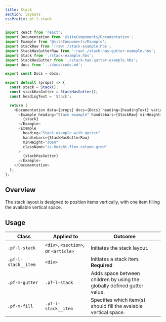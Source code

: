 ```yaml
---
title: Stack
section: layouts
cssPrefix: pf-l-stack
---
```

```js
import React from 'react';
import Documentation from '@siteComponents/Documentation';
import Example from '@siteComponents/Example';
import StackRaw from '!raw!./stack-example.hbs';
import StackHasGutterRaw from '!raw!./stack-has-gutter-example.hbs';
import Stack from './stack-example.hbs';
import StackHasGutter from './stack-has-gutter-example.hbs';
import docs from '../docs/code.md';

export const Docs = docs;

export default (props) => {
  const stack = Stack();
  const stackHasGutter = StackHasGutter();
  const headingText = 'Stack';

  return (
    <Documentation data={props} docs={Docs} heading={headingText} variablesRoot={variablesRoot} className="is-layout-page">
      <Example heading="Stack example" handlebars={StackRaw} minHeight="30em" className="is-height-flex-column-grow">
        {stack}
      </Example>
      <Example
        heading="Stack example with gutter"
        handlebars={StackHasGutterRaw}
        minHeight="30em"
        className="is-height-flex-column-grow"
      >
        {stackHasGutter}
      </Example>
    </Documentation>
  );
};
```

## Overview

The stack layout is designed to position items vertically, with one item filling the available vertical space.

## Usage

| Class | Applied to | Outcome |
| -- | -- | -- |
| `.pf-l-stack` | `<div>`, `<section>`, or `<article>` | Initiates the stack layout. |
| `.pf-l-stack__item` | `<div>` | Initiates a stack item. **Required**  |
| `.pf-m-gutter` | `.pf-l-stack` | Adds space between children by using the globally defined gutter value. |
| `.pf-m-fill` | `.pf-l-stack__item` | Specifies which item(s) should fill the avaiable vertical space. |
